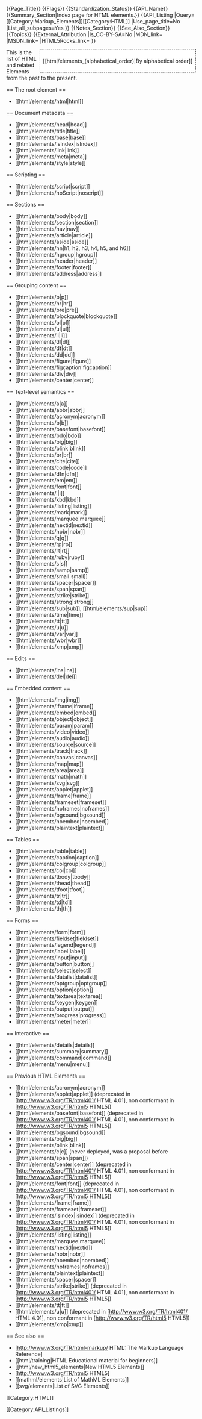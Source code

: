 {{Page_Title}}
{{Flags}}
{{Standardization_Status}}
{{API_Name}}
{{Summary_Section|Index page for HTML elements.}}
{{API_Listing
|Query=[[Category:Markup_Elements]][[Category:HTML]]
|Use_page_title=No
|List_all_subpages=Yes
}}
{{Notes_Section}}
{{See_Also_Section}}
{{Topics}}
{{External_Attribution
|Is_CC-BY-SA=No
|MDN_link=
|MSDN_link=
|HTML5Rocks_link=
}}
<div style='float: right;background: white;border:1px dashed black;padding: 1ex;'>

[[html/elements_(alphabetical_order)|By alphabetical order]]

</div>

This is the list of HTML and related Elements from the past to the present.

== The root element ==

* [[html/elements/html|html]]

== Document metadata ==

* [[html/elements/head|head]]
* [[html/elements/title|title]]
* [[html/elements/base|base]]
* [[html/elements/isIndex|isIndex]]
* [[html/elements/link|link]]
* [[html/elements/meta|meta]]
* [[html/elements/style|style]]

== Scripting ==

* [[html/elements/script|script]]
* [[html/elements/noScript|noscript]]

== Sections ==

* [[html/elements/body|body]]
* [[html/elements/section|section]]
* [[html/elements/nav|nav]]
* [[html/elements/article|article]]
* [[html/elements/aside|aside]]
* [[html/elements/hn|h1, h2, h3, h4, h5, and h6]]
* [[html/elements/hgroup|hgroup]]
* [[html/elements/header|header]]
* [[html/elements/footer|footer]]
* [[html/elements/address|address]]

== Grouping content ==

* [[html/elements/p|p]]
* [[html/elements/hr|hr]]
* [[html/elements/pre|pre]]
* [[html/elements/blockquote|blockquote]]
* [[html/elements/ol|ol]]
* [[html/elements/ul|ul]]
* [[html/elements/li|li]]
* [[html/elements/dl|dl]]
* [[html/elements/dt|dt]]
* [[html/elements/dd|dd]]
* [[html/elements/figure|figure]]
* [[html/elements/figcaption|figcaption]]
* [[html/elements/div|div]]
* [[html/elements/center|center]]

== Text-level semantics ==

* [[html/elements/a|a]]
* [[html/elements/abbr|abbr]]
* [[html/elements/acronym|acronym]]
* [[html/elements/b|b]]
* [[html/elements/basefont|basefont]]
* [[html/elements/bdo|bdo]]
* [[html/elements/big|big]]
* [[html/elements/blink|blink]]
* [[html/elements/br|br]]
* [[html/elements/cite|cite]]
* [[html/elements/code|code]]
* [[html/elements/dfn|dfn]]
* [[html/elements/em|em]]
* [[html/elements/font|font]]
* [[html/elements/i|i]]
* [[html/elements/kbd|kbd]]
* [[html/elements/listing|listing]]
* [[html/elements/mark|mark]]
* [[html/elements/marquee|marquee]]
* [[html/elements/nextid|nextid]]
* [[html/elements/nobr|nobr]]
* [[html/elements/q|q]]
* [[html/elements/rp|rp]]
* [[html/elements/rt|rt]]
* [[html/elements/ruby|ruby]]
* [[html/elements/s|s]]
* [[html/elements/samp|samp]]
* [[html/elements/small|small]]
* [[html/elements/spacer|spacer]]
* [[html/elements/span|span]]
* [[html/elements/strike|strike]]
* [[html/elements/strong|strong]]
* [[html/elements/sub|sub]], [[html/elements/sup|sup]]
* [[html/elements/time|time]]
* [[html/elements/tt|tt]]
* [[html/elements/u|u]]
* [[html/elements/var|var]]
* [[html/elements/wbr|wbr]]
* [[html/elements/xmp|xmp]]

== Edits ==

* [[html/elements/ins|ins]]
* [[html/elements/del|del]]

== Embedded content ==

* [[html/elements/img|img]]
* [[html/elements/iframe|iframe]]
* [[html/elements/embed|embed]]
* [[html/elements/object|object]]
* [[html/elements/param|param]]
* [[html/elements/video|video]]
* [[html/elements/audio|audio]]
* [[html/elements/source|source]]
* [[html/elements/track|track]]
* [[html/elements/canvas|canvas]]
* [[html/elements/map|map]]
* [[html/elements/area|area]]
* [[html/elements/math|math]]
* [[html/elements/svg|svg]]
* [[html/elements/applet|applet]]
* [[html/elements/frame|frame]]
* [[html/elements/frameset|frameset]]
* [[html/elements/noframes|noframes]]
* [[html/elements/bgsound|bgsound]]
* [[html/elements/noembed|noembed]]
* [[html/elements/plaintext|plaintext]]

== Tables ==

* [[html/elements/table|table]]
* [[html/elements/caption|caption]]
* [[html/elements/colgroup|colgroup]]
* [[html/elements/col|col]]
* [[html/elements/tbody|tbody]]
* [[html/elements/thead|thead]]
* [[html/elements/tfoot|tfoot]]
* [[html/elements/tr|tr]]
* [[html/elements/td|td]]
* [[html/elements/th|th]]

== Forms ==

* [[html/elements/form|form]]
* [[html/elements/fieldset|fieldset]]
* [[html/elements/legend|legend]]
* [[html/elements/label|label]]
* [[html/elements/input|input]]
* [[html/elements/button|button]]
* [[html/elements/select|select]]
* [[html/elements/datalist|datalist]]
* [[html/elements/optgroup|optgroup]]
* [[html/elements/option|option]]
* [[html/elements/textarea|textarea]]
* [[html/elements/keygen|keygen]]
* [[html/elements/output|output]]
* [[html/elements/progress|progress]]
* [[html/elements/meter|meter]]

== Interactive ==

* [[html/elements/details|details]]
* [[html/elements/summary|summary]]
* [[html/elements/command|command]]
* [[html/elements/menu|menu]]

== Previous HTML Elements == 

* [[html/elements/acronym|acronym]]
* [[html/elements/applet|applet]] (deprecated in [http://www.w3.org/TR/html401/ HTML 4.01], non conformant in [http://www.w3.org/TR/html5 HTML5])
* [[html/elements/basefont|basefont]] (deprecated in [http://www.w3.org/TR/html401/ HTML 4.01], non conformant in [http://www.w3.org/TR/html5 HTML5])
* [[html/elements/bgsound|bgsound]]
* [[html/elements/big|big]]
* [[html/elements/blink|blink]]
* [[html/elements/c|c]] (never deployed, was a proposal before [[html/elements/span|span]])
* [[html/elements/center|center]] (deprecated in [http://www.w3.org/TR/html401/ HTML 4.01], non conformant in [http://www.w3.org/TR/html5 HTML5])
* [[html/elements/font|font]] (deprecated in [http://www.w3.org/TR/html401/ HTML 4.01], non conformant in [http://www.w3.org/TR/html5 HTML5])
* [[html/elements/frame|frame]]
* [[html/elements/frameset|frameset]]
* [[html/elements/isindex|isindex]] (deprecated in [http://www.w3.org/TR/html401/ HTML 4.01], non conformant in [http://www.w3.org/TR/html5 HTML5])
* [[html/elements/listing|listing]]
* [[html/elements/marquee|marquee]]
* [[html/elements/nextid|nextid]]
* [[html/elements/nobr|nobr]]
* [[html/elements/noembed|noembed]]
* [[html/elements/noframes|noframes]]
* [[html/elements/plaintext|plaintext]]
* [[html/elements/spacer|spacer]]
* [[html/elements/strike|strike]] (deprecated in [http://www.w3.org/TR/html401/ HTML 4.01], non conformant in [http://www.w3.org/TR/html5 HTML5])
* [[html/elements/tt|tt]]
* [[html/elements/u|u]] (deprecated in [http://www.w3.org/TR/html401/ HTML 4.01], non conformant in [http://www.w3.org/TR/html5 HTML5])
* [[html/elements/xmp|xmp]]

== See also ==

* [http://www.w3.org/TR/html-markup/ HTML: The Markup Language Reference]
* [[html/training|HTML Educational material for beginners]]
* [[html/new_html5_elements|New HTML5 Elements]]
* [http://www.w3.org/TR/html5 HTML5]
* [[mathml/elements|List of MathML Elements]]
* [[svg/elements|List of SVG Elements]]

[[Category:HTML]]


[[Category:API_Listings]]